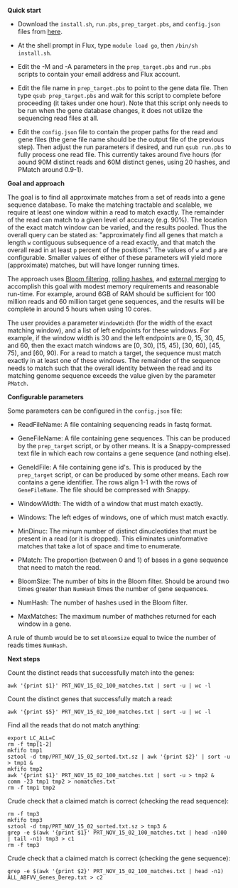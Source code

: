 __Quick start__


* Download the `install.sh`, `run.pbs`, `prep_target.pbs`, and
`config.json` files from [here](https://github.com/kshedden/seqmatch).

* At the shell prompt in Flux, type `module load go`, then `/bin/sh
install.sh`.

* Edit the -M and -A parameters in the `prep_target.pbs` and `run.pbs`
  scripts to contain your email address and Flux account.

* Edit the file name in `prep_target.pbs` to point to the gene data
  file.  Then type `qsub prep_target.pbs` and wait for this script to
  complete before proceeding (it takes under one hour).  Note that
  this script only needs to be run when the gene database changes, it
  does not utilize the sequencing read files at all.

* Edit the `config.json` file to contain the proper paths for the read
  and gene files (the gene file name should be the output file of the
  previous step).  Then adjust the run parameters if desired, and run
  `qsub run.pbs` to fully process one read file.  This currently takes
  around five hours (for aound 90M distinct reads and 60M distinct
  genes, using 20 hashes, and PMatch around 0.9-1).

__Goal and approach__

The goal is to find all approximate matches from a set of reads into a
gene sequence database.  To make the matching tractable and scalable,
we require at least one window within a read to match exactly.  The
remainder of the read can match to a given level of accuracy
(e.g. 90%).  The location of the exact match window can be varied, and
the results pooled.  Thus the overall query can be stated as:
"approximately find all genes that match a length `w` contiguous
subsequence of a read exactly, and that match the overall read in at
least `p` percent of the positions".  The values of `w` and `p` are
configurable.  Smaller values of either of these parameters will yield
more (approximate) matches, but will have longer running times.

The approach uses [Bloom
filtering](https://en.wikipedia.org/wiki/Bloom_filter), [rolling
hashes](https://en.wikipedia.org/wiki/Rolling_hash), and [external
merging](https://en.wikipedia.org/wiki/External_sorting) to accomplish
this goal with modest memory requirements and reasonable run-time.
For example, around 6GB of RAM should be sufficient for 100 million
reads and 60 million target gene sequences, and the results will be
complete in around 5 hours when using 10 cores.

The user provides a parameter `WindowWidth` (for the width of the
exact matching window), and a list of left endpoints for these
windows.  For example, if the window width is 30 and the left
endpoints are 0, 15, 30, 45, and 60, then the exact match windows are
[0, 30), [15, 45), [30, 60), [45, 75), and [60, 90).  For a read to
match a target, the sequence must match exactly in at least one of
these windows.  The remainder of the sequence needs to match such that
the overall identity between the read and its matching genome sequence
exceeds the value given by the parameter `PMatch`.

__Configurable parameters__

Some parameters can be configured in the `config.json` file:

* ReadFileName: A file containing sequencing reads in fastq format.

* GeneFileName: A file containing gene sequences.  This can be
  produced by the `prep_target` script, or by other means.  It is a
  Snappy-compressed text file in which each row contains a gene
  sequence (and nothing else).

* GeneIdFile: A file containing gene id's.  This is produced by the
  `prep_target` script, or can be produced by some other means.  Each
  row contains a gene identifier.  The rows align 1-1 with the rows of
  `GeneFileName`.  The file should be compressed with Snappy.

* WindowWidth: The width of a window that must match exactly.

* Windows: The left edges of windows, one of which must match exactly.

* MinDinuc: The minum number of distinct dinucleotides that must be
present in a read (or it is dropped).  This eliminates uninformative
matches that take a lot of space and time to enumerate.

* PMatch: The proportion (between 0 and 1) of bases in a gene sequence
that need to match the read.

* BloomSize: The number of bits in the Bloom filter.  Should be around
  two times greater than `NumHash` times the number of gene sequences.

* NumHash: The number of hashes used in the Bloom filter.

* MaxMatches: The maximum number of mathches returned for each window
in a gene.

A rule of thumb would be to set `BloomSize` equal to twice the number
of reads times `NumHash`.

__Next steps__

Count the distinct reads that successfully match into the genes:

```
awk '{print $1}' PRT_NOV_15_02_100_matches.txt | sort -u | wc -l
```

Count the distinct genes that successfully match a read:

```
awk '{print $5}' PRT_NOV_15_02_100_matches.txt | sort -u | wc -l
```

Find all the reads that do not match anything:

```
export LC_ALL=C
rm -f tmp[1-2]
mkfifo tmp1
sztool -d tmp/PRT_NOV_15_02_sorted.txt.sz | awk '{print $2}' | sort -u > tmp1 &
mkfifo tmp2
awk '{print $1}' PRT_NOV_15_02_100_matches.txt | sort -u > tmp2 &
comm -23 tmp1 tmp2 > nomatches.txt
rm -f tmp1 tmp2
```

Crude check that a claimed match is correct (checking the read sequence):

```
rm -f tmp3
mkfifo tmp3
sztool -d tmp/PRT_NOV_15_02_sorted.txt.sz > tmp3 &
grep -e $(awk '{print $1}' PRT_NOV_15_02_100_matches.txt | head -n100 | tail -n1) tmp3 > c1
rm -f tmp3
```

Crude check that a claimed match is correct (checking the gene sequence):

```
grep -e $(awk '{print $2}' PRT_NOV_15_02_100_matches.txt | head -n1) ALL_ABFVV_Genes_Derep.txt > c2
```